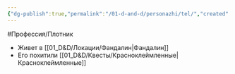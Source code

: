 ```yaml
---
{"dg-publish":true,"permalink":"/01-d-and-d/personazhi/tel/","created":"2024-11-09T09:06:49.966+03:00","updated":"2023-12-26T14:53:38.905+03:00"}
---
```


#Профессия/Плотник

* Живет в [[01_D&D/Локации/Фандалин\|Фандалин]]
* Его похитили [[01_D&D/Квесты/Красноклеймленные\|Красноклеймленные]]